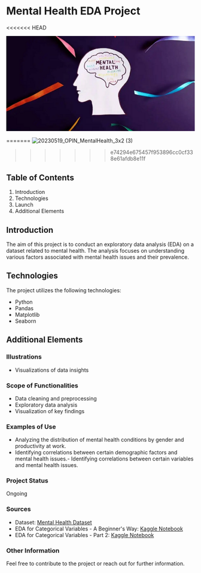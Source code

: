 # Mental Health EDA Project
<<<<<<< HEAD

![Dataset Cover](dataset-cover.png)



=======
![20230519_OPIN_MentalHealth_3x2 (3)](https://github.com/celefigs/EDA-milestone-3/assets/156691291/e4dda38e-90a2-4234-8a16-50d3d37c477e)
>>>>>>> e74294e675457f953896cc0cf338e61afdb8e11f
## Table of Contents
1. Introduction
2. Technologies
3. Launch
4. Additional Elements

## Introduction
The aim of this project is to conduct an exploratory data analysis (EDA) on a dataset related to mental health. The analysis focuses on understanding various factors associated with mental health issues and their prevalence.

## Technologies
The project utilizes the following technologies:
- Python
- Pandas
- Matplotlib
- Seaborn

## Additional Elements

### Illustrations
- Visualizations of data insights

### Scope of Functionalities
- Data cleaning and preprocessing
- Exploratory data analysis
- Visualization of key findings

### Examples of Use
- Analyzing the distribution of mental health conditions by gender and productivity at work.
- Identifying correlations between certain demographic factors and mental health issues.- Identifying correlations between certain variables and mental health issues.

### Project Status
Ongoing

### Sources
- Dataset: [Mental Health Dataset](https://www.kaggle.com/datasets/bhavikjikadara/mental-health-dataset)
- EDA for Categorical Variables - A Beginner's Way: [Kaggle Notebook](https://www.kaggle.com/code/nextbigwhat/eda-for-categorical-variables-a-beginner-s-way)
- EDA for Categorical Variables - Part 2: [Kaggle Notebook](https://www.kaggle.com/code/nextbigwhat/eda-for-categorical-variables-part-2)

### Other Information
Feel free to contribute to the project or reach out for further information.
